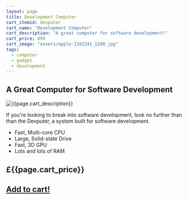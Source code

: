 ```yaml
---
layout: page
title: Development Computer
cart_itemid: devputer
cart_name: "Development Computer"
cart_description: "A great computer for software development!"
cart_price: 899
cart_image: "assets/apple-1282241_1280.jpg"
tags: 
  - computer
  - gadget
  - development
---
```

## A Great Computer for Software Development

![{{page.cart_description}}]({{page.cart_image}})

If you're looking to break into software development, look no further than than the Devputer, a system built for software development.

* Fast, Multi-core CPU
* Large, Solid-state Drive
* Fast, 3D GPU
* Lots and lots of RAM

## £{{page.cart_price}}

## [Add to cart!](/cart#{{page.cart_itemid}})
